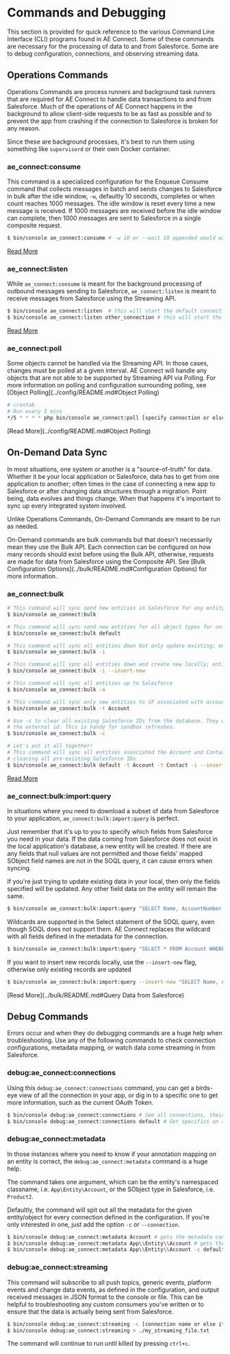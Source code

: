 # Commands and Debugging
This section is provided for quick reference to the various Command Line Interface (CLI) programs found in AE Connect.
Some of these commands are necessary for the processing of data to and from Salesforce. Some are to debug configuration,
connections, and observing streaming data.

## Operations Commands
Operations Commands are process runners and background task runners that are required for AE Connect to handle data
transactions to and from Salesforce. Much of the operations of AE Connect happens in the background to allow client-side
requests to be as fast as possible and to prevent the app from crashing if the connection to Salesforce is broken for any reason.

Since these are background processes, it's best to run them using something like `supervisord` or their own Docker container.

### ae_connect:consume

This command is a specialized configuration for the Enqueue Consume command that collects messages in batch and sends
changes to Salesforce in bulk after the idle window, `-w`, defaultly 10 seconds, completes or when count reaches 1000 messages.
The idle window is reset every time a new message is received. If 1000 messages are received before the idle window can complete,
then 1000 messages are sent to Salesforce in a single composite request.

```bash
$ bin/console ae_connect:consume # -w 10 or --wait 10 appended would wait 10 seconds from the last message
```

[Read More](../outbound/README.md)

### ae_connect:listen

While `ae_connect:consume` is meant for the background processing of outbound messages sending to Salesforce,
`ae_connect:listen` is meant to receive messages from Salesforce using the Streaming API.

```bash
$ bin/console ae_connect:listen  # this will start the default connection
$ bin/console ae_connect:listen other_connection # this will start the listener for a connection named "other_connection"
```

[Read More](../inbound/README.md)

### ae_connect:poll

Some objects cannot be handled via the Streaming API. In those cases, changes must be polled at a given interval.
AE Connect will handle any objects that are not able to be supported by Streaming API via Polling. For more information
on polling and configuration surrounding polling, see [Object Polling](../config/README.md#Object Polling)

```bash
# crontab
# Run every 5 mins
*/5 * * * * php bin/console ae_connect:poll [specify connection or else it uses default] &>/var/log/ae_connect_poll_log &
```

[Read More](../config/README.md#Object Polling)

## On-Demand Data Sync

In most situations, one system or another is a "source-of-truth" for data. Whether it be your local application or
Salesforce, data has to get from one application to another; often times in the case of connecting a new app to Salesforce
or after changing data structures through a migration. Point being, data evolves and things change. When that happens
it's important to sync up every integrated system involved.

Unlike Operations Commands, On-Demand Commands are meant to be run as needed.

On-Demand commands are bulk commands but that doesn't necessarily mean they use the Bulk API. Each connection can be
configured on how many records should exist before using the Bulk API, otherwise, requests are made for data from
Salesforce using the Composite API. See [Bulk Configuration Options](../bulk/README.md#Configuration Options) for more
information.

### ae_connect:bulk

```bash
# This command will sync send new entities in Salesforce for any entity that doesn't have a SFID for all connections
$ bin/console ae_connect:bulk

# This command will sync send new entities for all object types for only the default connection
$ bin/console ae_connect:bulk default

# This command will sync all entities down but only update existing; entities that don't have a SFID are Inserted in Salesforce
$ bin/console ae_connect:bulk -i

# This command will sync all entities down and create new locally; entities that don't have a SFID are Inserted in Salesforce
$ bin/console ae_connect:bulk -i --insert-new

# This command will sync all entities up to Salesforce
$ bin/console ae_connect:bulk -o

# This command will sync only new entities to SF associated with accounts for all connections
$ bin/console ae_connect:bulk -t Account

# Use -c to clear all existing Salesforce IDs from the database. They will be re-synced to existing entities using
# the external id. This is handy for sandbox refreshes.
$ bin/console ae_connect:bulk -c

# Let's put it all together!
# This command will sync all entities associated the Account and Contact types both up and down for the default connection
# clearing all pre-existing Salesforce IDs
$ bin/console ae_connect:bulk default -t Account -t Contact -i --insert-new -o -c

```

[Read More](../bulk/README.md)

### ae_connect:bulk:import:query

In situations where you need to download a subset of data from Salesforce to your application, `ae_connect:bulk:import:query`
is perfect.

Just remember that it's up to you to specify which fields from Salesforce you need in your data. If the data
coming from Salesforce does not exist in the local application's database, a new entity will be created. If there are any
fields that null values are not permitted and those fields' mapped SObject field names are not in the SOQL query, it can
cause errors when syncing.

If you're just trying to update existing data in your local, then only the fields specified will be updated. Any other field
data on the entity will remain the same.

```bash
$ bin/console ae_connect:bulk:import:query "SELECT Name, AccountNumber FROM Account WHERE CreatedDate >= TODAY" -c [connection name or else it uses default]
```

Wildcards are supported in the Select statement of the SOQL query, even though SOQL does not support them. AE Connect replaces
the wildcard with all fields defined in the metadata for the connection.

```bash
$ bin/console ae_connect:bulk:import:query "SELECT * FROM Account WHERE CreatedDate >= TODAY" -c default
```

If you want to insert new records locally, use the `--insert-new` flag, otherwise only existing records are updated

```bash
$ bin/console ae_connect:bulk:import:query --insert-new "SELECT Name, AccountNumber FROM Account WHERE CreatedDate >= TODAY"
```

[Read More](../bulk/README.md#Query Data from Salesforce)

## Debug Commands

Errors occur and when they do debugging commands are a huge help when troubleshooting. Use any of the following commands
to check connection configurations, metadata mapping, or watch data come streaming in from Salesforce.

### debug:ae_connect:connections

Using this `debug:ae_connect:connections` command, you can get a birds-eye view of all the connection in your app, or
dig in to a specific one to get more information, such as the current OAuth Token.

```bash
$ bin/console debug:ae_connect:connections # See all connections, their instance URL, if they're active, etc
$ bin/console debug:ae_connect:connections default # Get specifics on a connection, Auth token, is authorized, client key and secret, etc
```

### debug:ae_connect:metadata

In those instances where you need to know if your annotation mapping on an entity is correct, the `debug:ae_connect:metadata`
command is a huge help.

The command takes one argument, which can be the entity's namespaced classname, i.e. `App\Entity\Account`, or the SObject type
in Salesforce, i.e. `Product2`.

Defaultly, the command will spit out all the metadata for the given entity/object for every connection defined in the
configuration. If you're only interested in one, just add the option `-c` or `--connection`.


```bash
$ bin/console debug:ae_connect:metadata Account # gets the metadata config for EVERY entity that is mapped to the SObject type Account for EVERY connection
$ bin/console debug:ae_connect:metadata App\\Entity\\Account # gets the metadata config for the Account entity for EVERY connection
$ bin/console debug:ae_connect:metadata App\\Entity\\Account -c default # gets the metadata config for the Account entity for the "default" connection
```

### debug:ae_connect:streaming

This command will subscribe to all push topics, generic events, platform events and change data events, as defined in the
configuration, and output received messages in JSON format to the console or file. This can be helpful to troubleshooting
any custom consumers you've written or to ensure that the data is actually being sent from Salesforce.

```bash
$ bin/console debug:ae_connect:streaming -c [connection name or else it uses "default"]
$ bin/console debug:ae_connect:streaming > ./my_streaming_file.txt
```

The command will continue to run until killed by pressing `ctrl+c`.